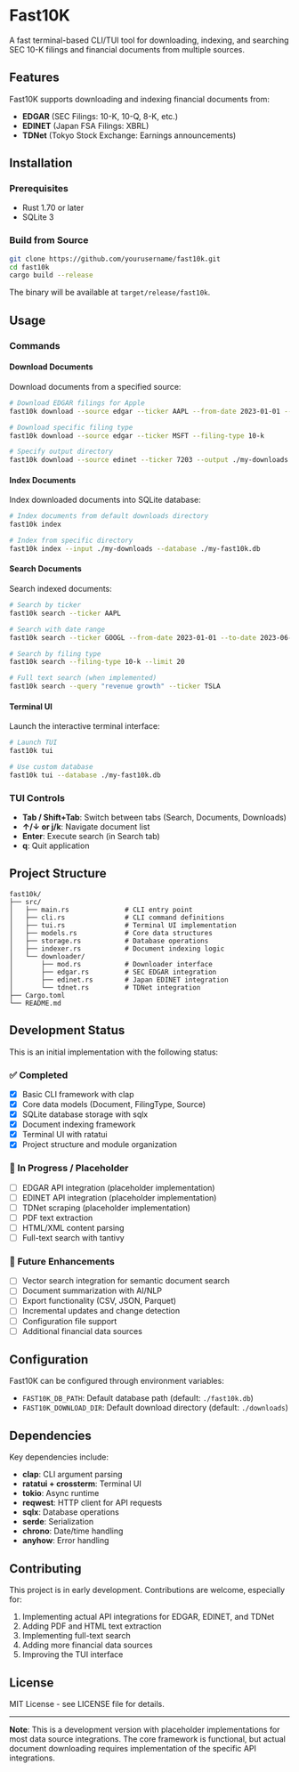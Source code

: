 # Fast10K

A fast terminal-based CLI/TUI tool for downloading, indexing, and searching SEC 10-K filings and financial documents from multiple sources.

## Features

Fast10K supports downloading and indexing financial documents from:

- **EDGAR** (SEC Filings: 10-K, 10-Q, 8-K, etc.)
- **EDINET** (Japan FSA Filings: XBRL)
- **TDNet** (Tokyo Stock Exchange: Earnings announcements)

## Installation

### Prerequisites

- Rust 1.70 or later
- SQLite 3

### Build from Source

```bash
git clone https://github.com/yourusername/fast10k.git
cd fast10k
cargo build --release
```

The binary will be available at `target/release/fast10k`.

## Usage

### Commands

#### Download Documents

Download documents from a specified source:

```bash
# Download EDGAR filings for Apple
fast10k download --source edgar --ticker AAPL --from-date 2023-01-01 --to-date 2023-12-31

# Download specific filing type
fast10k download --source edgar --ticker MSFT --filing-type 10-k

# Specify output directory
fast10k download --source edinet --ticker 7203 --output ./my-downloads
```

#### Index Documents

Index downloaded documents into SQLite database:

```bash
# Index documents from default downloads directory
fast10k index

# Index from specific directory
fast10k index --input ./my-downloads --database ./my-fast10k.db
```

#### Search Documents

Search indexed documents:

```bash
# Search by ticker
fast10k search --ticker AAPL

# Search with date range
fast10k search --ticker GOOGL --from-date 2023-01-01 --to-date 2023-06-30

# Search by filing type
fast10k search --filing-type 10-k --limit 20

# Full text search (when implemented)
fast10k search --query "revenue growth" --ticker TSLA
```

#### Terminal UI

Launch the interactive terminal interface:

```bash
# Launch TUI
fast10k tui

# Use custom database
fast10k tui --database ./my-fast10k.db
```

### TUI Controls

- **Tab / Shift+Tab**: Switch between tabs (Search, Documents, Downloads)
- **↑/↓ or j/k**: Navigate document list
- **Enter**: Execute search (in Search tab)
- **q**: Quit application

## Project Structure

```
fast10k/
├── src/
│   ├── main.rs              # CLI entry point
│   ├── cli.rs               # CLI command definitions
│   ├── tui.rs               # Terminal UI implementation
│   ├── models.rs            # Core data structures
│   ├── storage.rs           # Database operations
│   ├── indexer.rs           # Document indexing logic
│   └── downloader/
│       ├── mod.rs           # Downloader interface
│       ├── edgar.rs         # SEC EDGAR integration
│       ├── edinet.rs        # Japan EDINET integration
│       └── tdnet.rs         # TDNet integration
├── Cargo.toml
└── README.md
```

## Development Status

This is an initial implementation with the following status:

### ✅ Completed
- [x] Basic CLI framework with clap
- [x] Core data models (Document, FilingType, Source)
- [x] SQLite database storage with sqlx
- [x] Document indexing framework
- [x] Terminal UI with ratatui
- [x] Project structure and module organization

### 🚧 In Progress / Placeholder
- [ ] EDGAR API integration (placeholder implementation)
- [ ] EDINET API integration (placeholder implementation)  
- [ ] TDNet scraping (placeholder implementation)
- [ ] PDF text extraction
- [ ] HTML/XML content parsing
- [ ] Full-text search with tantivy

### 🔮 Future Enhancements
- [ ] Vector search integration for semantic document search
- [ ] Document summarization with AI/NLP
- [ ] Export functionality (CSV, JSON, Parquet)
- [ ] Incremental updates and change detection
- [ ] Configuration file support
- [ ] Additional financial data sources

## Configuration

Fast10K can be configured through environment variables:

- `FAST10K_DB_PATH`: Default database path (default: `./fast10k.db`)
- `FAST10K_DOWNLOAD_DIR`: Default download directory (default: `./downloads`)

## Dependencies

Key dependencies include:

- **clap**: CLI argument parsing
- **ratatui + crossterm**: Terminal UI
- **tokio**: Async runtime
- **reqwest**: HTTP client for API requests
- **sqlx**: Database operations
- **serde**: Serialization
- **chrono**: Date/time handling
- **anyhow**: Error handling

## Contributing

This project is in early development. Contributions are welcome, especially for:

1. Implementing actual API integrations for EDGAR, EDINET, and TDNet
2. Adding PDF and HTML text extraction
3. Implementing full-text search
4. Adding more financial data sources
5. Improving the TUI interface

## License

MIT License - see LICENSE file for details.

---

**Note**: This is a development version with placeholder implementations for most data source integrations. The core framework is functional, but actual document downloading requires implementation of the specific API integrations.